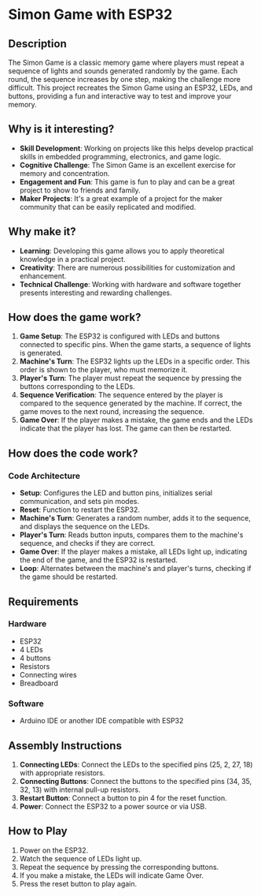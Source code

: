 # Simon Game with ESP32

## Description

The Simon Game is a classic memory game where players must repeat a sequence of lights and sounds generated randomly by the game. Each round, the sequence increases by one step, making the challenge more difficult. This project recreates the Simon Game using an ESP32, LEDs, and buttons, providing a fun and interactive way to test and improve your memory.

## Why is it interesting?

- **Skill Development**: Working on projects like this helps develop practical skills in embedded programming, electronics, and game logic.
- **Cognitive Challenge**: The Simon Game is an excellent exercise for memory and concentration.
- **Engagement and Fun**: This game is fun to play and can be a great project to show to friends and family.
- **Maker Projects**: It's a great example of a project for the maker community that can be easily replicated and modified.

## Why make it?

- **Learning**: Developing this game allows you to apply theoretical knowledge in a practical project.
- **Creativity**: There are numerous possibilities for customization and enhancement.
- **Technical Challenge**: Working with hardware and software together presents interesting and rewarding challenges.

## How does the game work?

1. **Game Setup**: The ESP32 is configured with LEDs and buttons connected to specific pins. When the game starts, a sequence of lights is generated.
2. **Machine's Turn**: The ESP32 lights up the LEDs in a specific order. This order is shown to the player, who must memorize it.
3. **Player's Turn**: The player must repeat the sequence by pressing the buttons corresponding to the LEDs.
4. **Sequence Verification**: The sequence entered by the player is compared to the sequence generated by the machine. If correct, the game moves to the next round, increasing the sequence.
5. **Game Over**: If the player makes a mistake, the game ends and the LEDs indicate that the player has lost. The game can then be restarted.

## How does the code work?

### Code Architecture

- **Setup**: Configures the LED and button pins, initializes serial communication, and sets pin modes.
- **Reset**: Function to restart the ESP32.
- **Machine's Turn**: Generates a random number, adds it to the sequence, and displays the sequence on the LEDs.
- **Player's Turn**: Reads button inputs, compares them to the machine's sequence, and checks if they are correct.
- **Game Over**: If the player makes a mistake, all LEDs light up, indicating the end of the game, and the ESP32 is restarted.
- **Loop**: Alternates between the machine's and player's turns, checking if the game should be restarted.

## Requirements

### Hardware
- ESP32
- 4 LEDs
- 4 buttons
- Resistors
- Connecting wires
- Breadboard

### Software
- Arduino IDE or another IDE compatible with ESP32

## Assembly Instructions

1. **Connecting LEDs**: Connect the LEDs to the specified pins (25, 2, 27, 18) with appropriate resistors.
2. **Connecting Buttons**: Connect the buttons to the specified pins (34, 35, 32, 13) with internal pull-up resistors.
3. **Restart Button**: Connect a button to pin 4 for the reset function.
4. **Power**: Connect the ESP32 to a power source or via USB.

## How to Play

1. Power on the ESP32.
2. Watch the sequence of LEDs light up.
3. Repeat the sequence by pressing the corresponding buttons.
4. If you make a mistake, the LEDs will indicate Game Over.
5. Press the reset button to play again.
